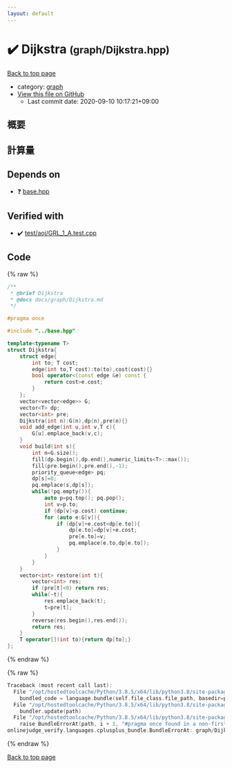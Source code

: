 ```yaml
---
layout: default
---
```


<!-- mathjax config similar to math.stackexchange -->
<script type="text/javascript" async
  src="https://cdnjs.cloudflare.com/ajax/libs/mathjax/2.7.5/MathJax.js?config=TeX-MML-AM_CHTML">
</script>
<script type="text/x-mathjax-config">
  MathJax.Hub.Config({
    TeX: { equationNumbers: { autoNumber: "AMS" }},
    tex2jax: {
      inlineMath: [ ['$','$'] ],
      processEscapes: true
    },
    "HTML-CSS": { matchFontHeight: false },
    displayAlign: "left",
    displayIndent: "2em"
  });
</script>

<script type="text/javascript" src="https://cdnjs.cloudflare.com/ajax/libs/jquery/3.4.1/jquery.min.js"></script>
<script src="https://cdn.jsdelivr.net/npm/jquery-balloon-js@1.1.2/jquery.balloon.min.js" integrity="sha256-ZEYs9VrgAeNuPvs15E39OsyOJaIkXEEt10fzxJ20+2I=" crossorigin="anonymous"></script>
<script type="text/javascript" src="../../assets/js/copy-button.js"></script>
<link rel="stylesheet" href="../../assets/css/copy-button.css" />


# :heavy_check_mark: Dijkstra <small>(graph/Dijkstra.hpp)</small>

<a href="../../index.html">Back to top page</a>

* category: <a href="../../index.html#f8b0b924ebd7046dbfa85a856e4682c8">graph</a>
* <a href="{{ site.github.repository_url }}/blob/master/graph/Dijkstra.hpp">View this file on GitHub</a>
    - Last commit date: 2020-09-10 10:17:21+09:00




## 概要

## 計算量

## Depends on

* :question: <a href="../base.hpp.html">base.hpp</a>


## Verified with

* :heavy_check_mark: <a href="../../verify/test/aoj/GRL_1_A.test.cpp.html">test/aoj/GRL_1_A.test.cpp</a>


## Code

<a id="unbundled"></a>
{% raw %}
```cpp
/**
 * @brief Dijkstra
 * @docs docs/graph/Dijkstra.md
 */

#pragma once

#include "../base.hpp"

template<typename T>
struct Dijkstra{
    struct edge{
        int to; T cost;
        edge(int to,T cost):to(to),cost(cost){}
        bool operator<(const edge &e) const {
            return cost>e.cost;
        }
    };
    vector<vector<edge>> G;
    vector<T> dp;
    vector<int> pre;
    Dijkstra(int n):G(n),dp(n),pre(n){}
    void add_edge(int u,int v,T c){
        G[u].emplace_back(v,c);
    }
    void build(int s){
        int n=G.size();
        fill(dp.begin(),dp.end(),numeric_limits<T>::max());
        fill(pre.begin(),pre.end(),-1);
        priority_queue<edge> pq;
        dp[s]=0;
        pq.emplace(s,dp[s]);
        while(!pq.empty()){
            auto p=pq.top(); pq.pop();
            int v=p.to;
            if (dp[v]<p.cost) continue;
            for (auto e:G[v]){
                if (dp[v]+e.cost<dp[e.to]){
                    dp[e.to]=dp[v]+e.cost;
                    pre[e.to]=v;
                    pq.emplace(e.to,dp[e.to]);
                }
            }
        }
    }
    vector<int> restore(int t){
        vector<int> res;
        if (pre[t]<0) return res;
        while(~t){
            res.emplace_back(t);
            t=pre[t];
        }
        reverse(res.begin(),res.end());
        return res;
    }
    T operator[](int to){return dp[to];}
};
```
{% endraw %}

<a id="bundled"></a>
{% raw %}
```cpp
Traceback (most recent call last):
  File "/opt/hostedtoolcache/Python/3.8.5/x64/lib/python3.8/site-packages/onlinejudge_verify/docs.py", line 349, in write_contents
    bundled_code = language.bundle(self.file_class.file_path, basedir=pathlib.Path.cwd())
  File "/opt/hostedtoolcache/Python/3.8.5/x64/lib/python3.8/site-packages/onlinejudge_verify/languages/cplusplus.py", line 185, in bundle
    bundler.update(path)
  File "/opt/hostedtoolcache/Python/3.8.5/x64/lib/python3.8/site-packages/onlinejudge_verify/languages/cplusplus_bundle.py", line 310, in update
    raise BundleErrorAt(path, i + 1, "#pragma once found in a non-first line")
onlinejudge_verify.languages.cplusplus_bundle.BundleErrorAt: graph/Dijkstra.hpp: line 6: #pragma once found in a non-first line

```
{% endraw %}

<a href="../../index.html">Back to top page</a>

